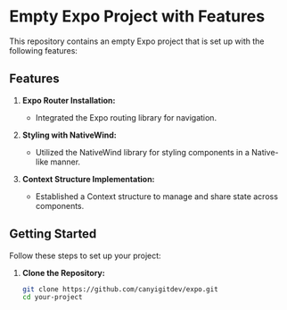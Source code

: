 # Empty Expo Project with Features

This repository contains an empty Expo project that is set up with the following features:

## Features

1. **Expo Router Installation:**
   - Integrated the Expo routing library for navigation.

2. **Styling with NativeWind:**
   - Utilized the NativeWind library for styling components in a Native-like manner.

3. **Context Structure Implementation:**
   - Established a Context structure to manage and share state across components.

## Getting Started

Follow these steps to set up your project:

1. **Clone the Repository:**
   ```bash
   git clone https://github.com/canyigitdev/expo.git
   cd your-project
